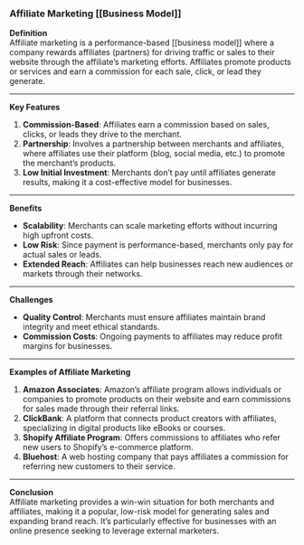 ### Affiliate Marketing [[Business Model]]

**Definition**  
Affiliate marketing is a performance-based [[business model]] where a company rewards affiliates (partners) for driving traffic or sales to their website through the affiliate’s marketing efforts. Affiliates promote products or services and earn a commission for each sale, click, or lead they generate.

---

**Key Features**

1. **Commission-Based**: Affiliates earn a commission based on sales, clicks, or leads they drive to the merchant.
2. **Partnership**: Involves a partnership between merchants and affiliates, where affiliates use their platform (blog, social media, etc.) to promote the merchant’s products.
3. **Low Initial Investment**: Merchants don’t pay until affiliates generate results, making it a cost-effective model for businesses.

---

**Benefits**

- **Scalability**: Merchants can scale marketing efforts without incurring high upfront costs.
- **Low Risk**: Since payment is performance-based, merchants only pay for actual sales or leads.
- **Extended Reach**: Affiliates can help businesses reach new audiences or markets through their networks.

---

**Challenges**

- **Quality Control**: Merchants must ensure affiliates maintain brand integrity and meet ethical standards.
- **Commission Costs**: Ongoing payments to affiliates may reduce profit margins for businesses.

---

**Examples of Affiliate Marketing**

1. **Amazon Associates**: Amazon’s affiliate program allows individuals or companies to promote products on their website and earn commissions for sales made through their referral links.
2. **ClickBank**: A platform that connects product creators with affiliates, specializing in digital products like eBooks or courses.
3. **Shopify Affiliate Program**: Offers commissions to affiliates who refer new users to Shopify’s e-commerce platform.
4. **Bluehost**: A web hosting company that pays affiliates a commission for referring new customers to their service.

---

**Conclusion**  
Affiliate marketing provides a win-win situation for both merchants and affiliates, making it a popular, low-risk model for generating sales and expanding brand reach. It’s particularly effective for businesses with an online presence seeking to leverage external marketers.